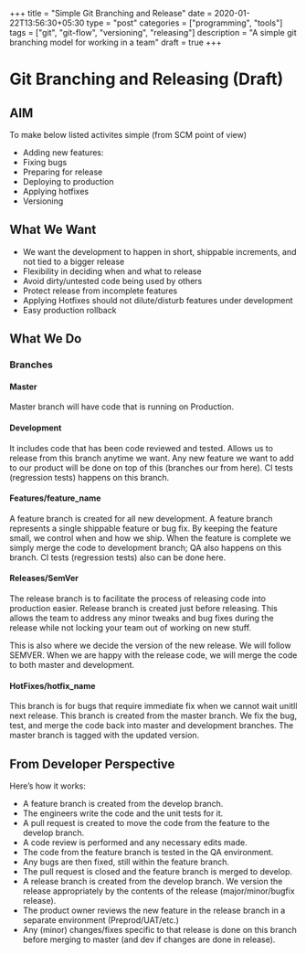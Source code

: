 +++
title       = "Simple Git Branching and Release"
date        = 2020-01-22T13:56:30+05:30
type        = "post"
categories  = ["programming", "tools"]
tags        = ["git",  "git-flow", "versioning", "releasing"]
description = "A simple git branching model for working in a team"
draft       = true
+++

# Git Branching and Releasing (Draft)
## AIM
To make below listed activites simple (from SCM point of view)

* Adding new features:
* Fixing bugs
* Preparing for release
* Deploying to production
* Applying hotfixes
* Versioning

## What We Want
* We want the development to happen in short, shippable increments, and not
  tied to a bigger release
* Flexibility in deciding when and what to release
* Avoid dirty/untested code being used by others
* Protect release from incomplete features
* Applying Hotfixes should not dilute/disturb features under development
* Easy production rollback

## What We Do
### Branches

#### Master
Master branch will have code that is running on Production.

#### Development
It includes code that has been code reviewed and tested. Allows us to release
from this branch anytime we want. Any new feature we want to add to our product
will be done on top of this (branches our from here). CI tests (regression
tests) happens on this branch.

#### Features/feature_name
A feature branch is created for all new development. A feature branch
represents a single shippable feature or bug fix. By keeping the feature small,
we control when and how we ship. When the feature is complete we simply merge
the code to development branch; QA also happens on this branch. CI tests
(regression tests) also can be done here.

#### Releases/SemVer
The release branch is to facilitate the process of releasing code into
production easier. Release branch is created just before releasing.  This
allows the team to address any minor tweaks and bug fixes during the release
while not locking your team out of working on new stuff.

This is also where we decide the version of the new release. We will follow
SEMVER. When we are happy with the release code, we will merge the code to both
master and development.

#### HotFixes/hotfix_name
This branch is for bugs that require immediate fix  when we cannot wait unitll
next release. This branch is created from the master branch. We fix the bug,
test, and merge the code back into master and development branches. The master
branch is tagged with the updated version.


## From Developer Perspective
Here’s how it works:

* A feature branch is created from the develop branch.
* The engineers write the code and the unit tests for it.
* A pull request is created to move the code from the feature to the develop
  branch.
* A code review is performed and any necessary edits made.
* The code from the feature branch is tested in the QA environment.
* Any bugs are then fixed, still within the feature branch.
* The pull request is closed and the feature branch is merged to develop.
* A release branch is created from the develop branch. We version the release
  appropriately by the contents of the release (major/minor/bugfix release).
* The product owner reviews the new feature in the release branch in a separate
  environment (Preprod/UAT/etc.)
* Any (minor) changes/fixes specific to that release is done on this branch
  before merging to master (and dev if changes are done in release).

